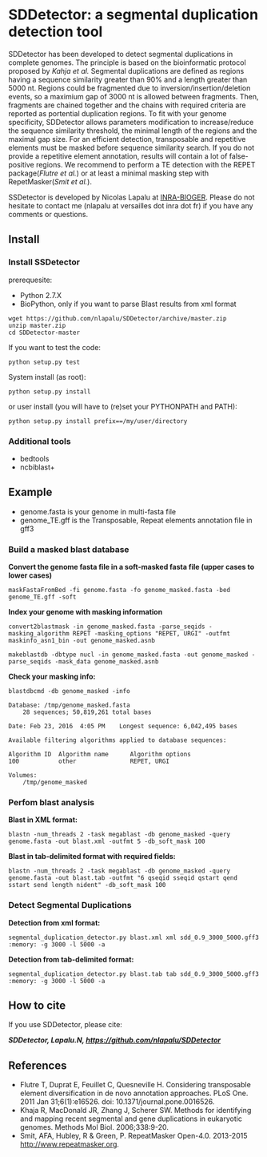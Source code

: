 # SDDetector: a segmental duplication detection tool

SDDetector has been developed to detect segmental duplications in complete genomes. The principle is based on the bioinformatic protocol proposed by *Kahja et al.* Segmental duplications are defined as regions having a sequence similarity greater than 90% and a length greater than 5000 nt. Regions could be fragmented due to inversion/insertion/deletion events, so a maximium gap of 3000 nt is allowed between fragments. Then, fragments are chained together and the chains with required criteria are reported as portential duplication regions. To fit with your genome specificity, SDDetector allows parameters modification to increase/reduce the sequence similarity threshold, the minimal length of the regions and the maximal gap size.
For an efficient detection, transposable and repetitive elements must be masked before sequence similarity search. If you do not provide a repetitive element annotation, results will contain a lot of false-positive regions. We recommend to perform a TE detection with the REPET package(*Flutre et al.*) or at least a minimal masking step with RepetMasker(*Smit et al.*).

SSDetector is developed by Nicolas Lapalu at [INRA-BIOGER](http://www.versailles-grignon.inra.fr/bioger). Please do not hesitate to contact me (nlapalu at versailles dot inra dot fr) if you have any comments or questions.

## Install

### Install SSDetector

prerequesite: 

* Python 2.7.X
* BioPython, only if you want to parse Blast results from xml format

```
wget https://github.com/nlapalu/SDDetector/archive/master.zip
unzip master.zip
cd SDDetector-master
```

If you want to test the code:

`python setup.py test`

System install (as root):

`python setup.py install`

or user install (you will have to (re)set your PYTHONPATH and PATH):

`python setup.py install prefix==/my/user/directory`

### Additional tools

* bedtools
* ncbiblast+

## Example

* genome.fasta is your genome in multi-fasta file
* genome_TE.gff is the Transposable, Repeat elements annotation file in gff3  

### Build a masked blast database

__Convert the genome fasta file in a soft-masked fasta file (upper cases to lower cases)__

`maskFastaFromBed -fi genome.fasta -fo genome_masked.fasta -bed genome_TE.gff -soft`

__Index your genome with masking information__

`convert2blastmask -in genome_masked.fasta -parse_seqids -masking_algorithm REPET -masking_options "REPET, URGI" -outfmt maskinfo_asn1_bin -out genome_masked.asnb`

`makeblastdb -dbtype nucl -in genome_masked.fasta -out genome_masked -parse_seqids -mask_data genome_masked.asnb`

__Check your masking info:__

`blastdbcmd -db genome_masked -info`

```
Database: /tmp/genome_masked.fasta
    28 sequences; 50,819,261 total bases

Date: Feb 23, 2016  4:05 PM    Longest sequence: 6,042,495 bases

Available filtering algorithms applied to database sequences:

Algorithm ID  Algorithm name      Algorithm options                       
100           other               REPET, URGI                             

Volumes:
    /tmp/genome_masked
```
### Perfom blast analysis

__Blast in XML format:__

`blastn -num_threads 2 -task megablast -db genome_masked -query genome.fasta -out blast.xml -outfmt 5 -db_soft_mask 100`

__Blast in tab-delimited format with required fields:__

`blastn -num_threads 2 -task megablast -db genome_masked -query genome.fasta -out blast.tab -outfmt "6 qseqid sseqid qstart qend sstart send length nident" -db_soft_mask 100`

### Detect Segmental Duplications

__Detection from xml format:__

`segmental_duplication_detector.py blast.xml xml sdd_0.9_3000_5000.gff3 :memory: -g 3000 -l 5000 -a`

__Detection from tab-delimited format:__

`segmental_duplication_detector.py blast.tab tab sdd_0.9_3000_5000.gff3 :memory: -g 3000 -l 5000 -a`

## How to cite

If you use SDDetector, please cite:

*__SDDetector, Lapalu.N, https://github.com/nlapalu/SDDetector__*

## References

* Flutre T, Duprat E, Feuillet C, Quesneville H. Considering transposable element diversification in de novo annotation approaches. PLoS One. 2011 Jan 31;6(1):e16526. doi: 10.1371/journal.pone.0016526. 
* Khaja R, MacDonald JR, Zhang J, Scherer SW. Methods for identifying and mapping recent segmental and gene duplications in eukaryotic genomes. Methods Mol Biol. 2006;338:9-20.
* Smit, AFA, Hubley, R & Green, P. RepeatMasker Open-4.0. 2013-2015 <http://www.repeatmasker.org>. 
